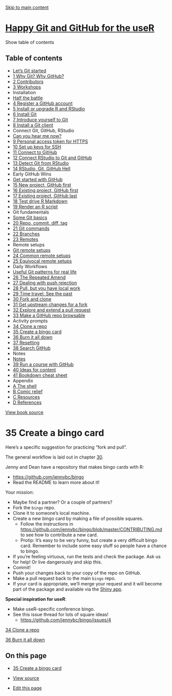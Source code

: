 <a href="bingo.html#content" class="sr-only sr-only-focusable">Skip to main content</a>

[Happy Git and GitHub for the useR](index.html)
===============================================

<span class="sr-only">Show table of contents</span>

Table of contents
-----------------

-   [Let’s Git started](index.html)
-   [<span class="header-section-number">1</span> Why Git? Why GitHub?](big-picture.html)
-   [<span class="header-section-number">2</span> Contributors](contrib.html)
-   [<span class="header-section-number">3</span> Workshops](workshops.html)
-   Installation
-   [Half the battle](install-intro.html)
-   [<span class="header-section-number">4</span> Register a GitHub account](github-acct.html)
-   [<span class="header-section-number">5</span> Install or upgrade R and RStudio](install-r-rstudio.html)
-   [<span class="header-section-number">6</span> Install Git](install-git.html)
-   [<span class="header-section-number">7</span> Introduce yourself to Git](hello-git.html)
-   [<span class="header-section-number">8</span> Install a Git client](git-client.html)
-   Connect Git, GitHub, RStudio
-   [Can you hear me now?](connect-intro.html)
-   [<span class="header-section-number">9</span> Personal access token for HTTPS](https-pat.html)
-   [<span class="header-section-number">10</span> Set up keys for SSH](ssh-keys.html)
-   [<span class="header-section-number">11</span> Connect to GitHub](push-pull-github.html)
-   [<span class="header-section-number">12</span> Connect RStudio to Git and GitHub](rstudio-git-github.html)
-   [<span class="header-section-number">13</span> Detect Git from RStudio](rstudio-see-git.html)
-   [<span class="header-section-number">14</span> RStudio, Git, GitHub Hell](troubleshooting.html)
-   Early GitHub Wins
-   [Get started with GitHub](usage-intro.html)
-   [<span class="header-section-number">15</span> New project, GitHub first](new-github-first.html)
-   [<span class="header-section-number">16</span> Existing project, GitHub first](existing-github-first.html)
-   [<span class="header-section-number">17</span> Existing project, GitHub last](existing-github-last.html)
-   [<span class="header-section-number">18</span> Test drive R Markdown](rmd-test-drive.html)
-   [<span class="header-section-number">19</span> Render an R script](r-test-drive.html)
-   Git fundamentals
-   [Some Git basics](git-intro.html)
-   [<span class="header-section-number">20</span> Repo, commit, diff, tag](git-basics.html)
-   [<span class="header-section-number">21</span> Git commands](git-commands.html)
-   [<span class="header-section-number">22</span> Branches](git-branches.html)
-   [<span class="header-section-number">23</span> Remotes](git-remotes.html)
-   Remote setups
-   [Git remote setups](remote-scenarios-intro.html)
-   [<span class="header-section-number">24</span> Common remote setups](common-remote-setups.html)
-   [<span class="header-section-number">25</span> Equivocal remote setups](equivocal.html)
-   Daily Workflows
-   [Useful Git patterns for real life](workflows-intro.html)
-   [<span class="header-section-number">26</span> The Repeated Amend](repeated-amend.html)
-   [<span class="header-section-number">27</span> Dealing with push rejection](push-rejected.html)
-   [<span class="header-section-number">28</span> Pull, but you have local work](pull-tricky.html)
-   [<span class="header-section-number">29</span> Time travel: See the past](time-travel-see-past.html)
-   [<span class="header-section-number">30</span> Fork and clone](fork-and-clone.html)
-   [<span class="header-section-number">31</span> Get upstream changes for a fork](upstream-changes.html)
-   [<span class="header-section-number">32</span> Explore and extend a pull request](pr-extend.html)
-   [<span class="header-section-number">33</span> Make a GitHub repo browsable](workflows-browsability.html)
-   Activity prompts
-   [<span class="header-section-number">34</span> Clone a repo](clone.html)
-   <a href="bingo.html" class="active"><span class="header-section-number">35</span> Create a bingo card</a>
-   [<span class="header-section-number">36</span> Burn it all down](burn.html)
-   [<span class="header-section-number">37</span> Resetting](reset.html)
-   [<span class="header-section-number">38</span> Search GitHub](search.html)
-   Notes
-   [Notes](notes-intro.html)
-   [<span class="header-section-number">39</span> Run a course with GitHub](classroom-overview.html)
-   [<span class="header-section-number">40</span> Ideas for content](ideas-for-content.html)
-   [<span class="header-section-number">41</span> Bookdown cheat sheet](bookdown-cheat-sheet.html)
-   Appendix
-   [<span class="header-section-number">A</span> The shell](shell.html)
-   [<span class="header-section-number">B</span> Comic relief](comic-relief.html)
-   [<span class="header-section-number">C</span> Resources](resources.html)
-   [<span class="header-section-number">D</span> References](references.html)

<a href="https://github.com/jennybc/happy-git-with-r" id="book-repo">View book source <em></em></a>

<span class="header-section-number">35</span> Create a bingo card<a href="bingo.html#bingo" class="anchor"><em></em></a>
========================================================================================================================

Here’s a specific suggestion for practicing “fork and pull”.

The general workflow is laid out in chapter [30](fork-and-clone.html#fork-and-clone).

Jenny and Dean have a repository that makes bingo cards with R:

-   <a href="https://github.com/jennybc/bingo" class="uri">https://github.com/jennybc/bingo</a>
-   Read the README to learn more about it!

Your mission:

-   Maybe find a partner? Or a couple of partners?
-   Fork the `bingo` repo.
-   Clone it to someone’s local machine.
-   Create a new bingo card by making a file of possible squares.
    -   Follow the instructions in <a href="https://github.com/jennybc/bingo/blob/master/CONTRIBUTING.md" class="uri">https://github.com/jennybc/bingo/blob/master/CONTRIBUTING.md</a> to see how to contribute a new card.
    -   Protip: It’s easy to be very funny, but create a very difficult bingo card. Remember to include some easy stuff so people have a chance to bingo.
-   If you’re feeling virtuous, run the tests and check the package. Ask us for help! Or live dangerously and skip this.
-   Commit!
-   Push your changes back to your copy of the repo on GitHub.
-   Make a pull request back to the main `bingo` repo.
-   If your card is appropriate, we’ll merge your request and it will become part of the package and available via the [Shiny app](http://daattali.com/shiny/bingo/).

**Special inspiration for useR**:

-   Make useR-specific conference bingo.
-   See this issue thread for lots of square ideas!
    -   <a href="https://github.com/jennybc/bingo/issues/4" class="uri">https://github.com/jennybc/bingo/issues/4</a>

[<span class="header-section-number">34</span> Clone a repo](clone.html)

[<span class="header-section-number">36</span> Burn it all down](burn.html)

On this page
------------

-   <a href="bingo.html#bingo" class="nav-link"><span class="header-section-number">35</span> Create a bingo card</a>

-   <a href="https://github.com/jennybc/happy-git-with-r/blob/master/prompt-fork-pr-bingo.Rmd" id="book-source">View source <em></em></a>
-   <a href="https://github.com/jennybc/happy-git-with-r/edit/master/prompt-fork-pr-bingo.Rmd" id="book-edit">Edit this page <em></em></a>
